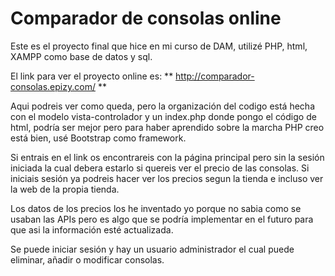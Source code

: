 # Comparador de consolas online

Este es el proyecto final que hice en mi curso de DAM, utilizé PHP, html, 
XAMPP como base de datos y sql.

El link para ver el proyecto online es: 
** http://comparador-consolas.epizy.com/ **

Aqui podreis ver como queda, pero la organización del codigo está hecha
con el modelo vista-controlador y un index.php donde pongo el código de html,
podría ser mejor pero para haber aprendido sobre la marcha PHP creo está bien,
usé Bootstrap como framework.

Si entrais en el link os encontrareis con la página principal pero sin la 
sesión iniciada la cual debera estarlo si quereis ver el precio de las consolas.
Si iniciais sesión ya podreis hacer ver los precios segun la tienda e incluso
ver la web de la propia tienda.

Los datos de los precios los he inventado yo porque no sabia como se usaban 
las APIs pero es algo que se podría implementar en el futuro para que asi 
la información esté actualizada.

Se puede iniciar sesión y hay un usuario administrador el cual puede eliminar,
añadir o modificar consolas.
